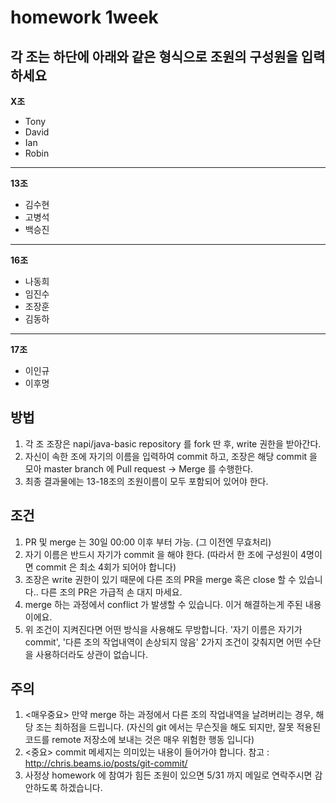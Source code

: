 # homework 1week

## 각 조는 하단에 아래와 같은 형식으로 조원의 구성원을 입력하세요

**X조**
+ Tony
+ David
+ Ian
+ Robin
- - -
**13조**
+ 김수현
+ 고병석
+ 백승진
- - -
**16조**
+ 나동희
+ 임진수
+ 조장훈
+ 김동하
- - -
**17조**
+ 이인규
+ 이후명
## 방법
1. 각 조 조장은 napi/java-basic repository 를 fork 딴 후, write 권한을 받아간다.
2. 자신이 속한 조에 자기의 이름을 입력하여 commit 하고, 조장은 해당 commit 을 모아 master branch 에 Pull request -> Merge 를 수행한다.
3. 최종 결과물에는 13-18조의 조원이름이 모두 포함되어 있어야 한다.

## 조건
1. PR 및 merge 는 30일 00:00 이후 부터 가능. (그 이전엔 무효처리)
1. 자기 이름은 반드시 자기가 commit 을 해야 한다. (따라서 한 조에 구성원이 4명이면 commit 은 최소 4회가 되어야 합니다)
3. 조장은 write 권한이 있기 때문에 다른 조의 PR을 merge 혹은 close 할 수 있습니다.. 다른 조의 PR은 가급적 손 대지 마세요.
3. merge 하는 과정에서 conflict 가 발생할 수 있습니다. 이거 해결하는게 주된 내용이에요.
4. 위 조건이 지켜진다면 어떤 방식을 사용해도 무방합니다. '자기 이름은 자기가 commit', '다른 조의 작업내역이 손상되지 않음' 2가지 조건이 갖춰지면 어떤 수단을 사용하더라도 상관이 없습니다.


## 주의
1. <매우중요> 만약 merge 하는 과정에서 다른 조의 작업내역을 날려버리는 경우, 해당 조는 최하점을 드립니다. (자신의 git 에서는 무슨짓을 해도 되지만, 잘못 적용된 코드를 remote 저장소에 보내는 것은 매우 위험한 행동 입니다)
2. <중요> commit 메세지는 의미있는 내용이 들어가야 합니다. 참고 : http://chris.beams.io/posts/git-commit/
3. 사정상 homework 에 참여가 힘든 조원이 있으면 5/31 까지 메일로 연락주시면 감안하도록 하겠습니다.
